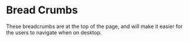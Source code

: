 # Bread Crumbs

These breadcrumbs are at the top of the page, and will make it easier for the users to navigate when on desktop.